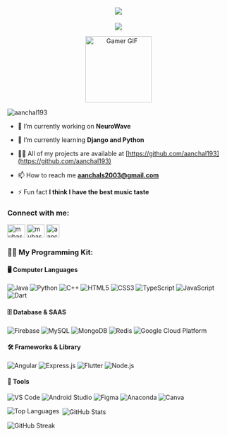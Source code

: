 <h1 align="center">
  <img src="https://readme-typing-svg.herokuapp.com/?lines=Hi,+I'm+Aanchal+Sharma&center=true&size=30&color=ff69b4,00008b">
</h1>

<p align="center">  <img src="https://capsule-render.vercel.app/api?type=waving&color=gradient&height=100&section=header&text=Computer%20Science%20Enthusiast&fontSize=30&fontAlignY=35" /></p>
<p align="center">
    <img src="https://i.pinimg.com/originals/0c/b0/ae/0cb0aec97240b7d9746073cd3ba6c26f.gif" alt="Gamer GIF" width="150" height="150"/>
</p>

<p align="left"> <img src="https://komarev.com/ghpvc/?username=aanchal193&label=Profile%20views&color=0e75b6&style=flat" alt="aanchal193" /> </p>


- 🔭 I’m currently working on **NeuroWave**

- 🌱 I’m currently learning **Django and Python**

- 👨‍💻 All of my projects are available at [https://github.com/aanchal193](https://github.com/aanchal193)

- 📫 How to reach me **aanchals2003@gmail.com**

- ⚡ Fun fact **I think I have the best music taste**

<h3 align="left">Connect with me:</h3>
<p align="left">
<a href="https://www.linkedin.com/in/aanchal-sharma-b24834242" target="blank"><img align="center" src="https://raw.githubusercontent.com/rahuldkjain/github-profile-readme-generator/master/src/images/icons/Social/linked-in-alt.svg" alt="mubashir buhari" height="30" width="40" /></a>
<a href="https://www.kaggle.com/aanchalsharma19" target="blank"><img align="center" src="https://raw.githubusercontent.com/rahuldkjain/github-profile-readme-generator/master/src/images/icons/Social/kaggle.svg" alt="mubashirbuhari" height="30" width="40" /></a>
<a href="https://www.instagram.com/aanchal._s/?utm_source=ig_web_button_share_sheet" target="_blank">
    <img align="center" src="https://upload.wikimedia.org/wikipedia/commons/a/a5/Instagram_icon.png" alt="aanchal19" height="30" width="30" />
</a>

</p>

 <h3>👨‍💻 My Programming Kit:</h3> <h4>🖥️ Computer Languages</h4> <p> <img src="https://img.shields.io/badge/Java-ED8B00?style=for-the-badge&logo=java&logoColor=white" alt="Java"/> <img src="https://img.shields.io/badge/Python-3776AB?style=for-the-badge&logo=python&logoColor=white" alt="Python"/> <img src="https://img.shields.io/badge/C++-00599C?style=for-the-badge&logo=c%2B%2B&logoColor=white" alt="C++"/> <img src="https://img.shields.io/badge/HTML5-E34F26?style=for-the-badge&logo=html5&logoColor=white" alt="HTML5"/> <img src="https://img.shields.io/badge/CSS3-1572B6?style=for-the-badge&logo=css3&logoColor=white" alt="CSS3"/> <img src="https://img.shields.io/badge/TypeScript-007ACC?style=for-the-badge&logo=typescript&logoColor=white" alt="TypeScript"/> <img src="https://img.shields.io/badge/JavaScript-F7DF1E?style=for-the-badge&logo=javascript&logoColor=black" alt="JavaScript"/> <img src="https://img.shields.io/badge/Dart-0175C2?style=for-the-badge&logo=dart&logoColor=white" alt="Dart"/> </p> <h4>🗄️ Database & SAAS</h4> <p> <img src="https://img.shields.io/badge/Firebase-FFCA28?style=for-the-badge&logo=firebase&logoColor=black" alt="Firebase"/> <img src="https://img.shields.io/badge/MySQL-4479A1?style=for-the-badge&logo=mysql&logoColor=white" alt="MySQL"/> <img src="https://img.shields.io/badge/MongoDB-47A248?style=for-the-badge&logo=mongodb&logoColor=white" alt="MongoDB"/> <img src="https://img.shields.io/badge/Redis-DC382D?style=for-the-badge&logo=redis&logoColor=white" alt="Redis"/> <img src="https://img.shields.io/badge/Google%20Cloud-4285F4?style=for-the-badge&logo=googlecloud&logoColor=white" alt="Google Cloud Platform"/> </p> <h4>🛠️ Frameworks & Library</h4> <p> <img src="https://img.shields.io/badge/Angular-DD0031?style=for-the-badge&logo=angular&logoColor=white" alt="Angular"/> <img src="https://img.shields.io/badge/Express.js-000000?style=for-the-badge&logo=express&logoColor=white" alt="Express.js"/> <img src="https://img.shields.io/badge/Flutter-02569B?style=for-the-badge&logo=flutter&logoColor=white" alt="Flutter"/> <img src="https://img.shields.io/badge/Node.js-339933?style=for-the-badge&logo=node.js&logoColor=white" alt="Node.js"/> </p> <h4>🔧 Tools</h4> <p> <img src="https://img.shields.io/badge/VS_Code-007ACC?style=for-the-badge&logo=visual-studio-code&logoColor=white" alt="VS Code"/> <img src="https://img.shields.io/badge/Android_Studio-3DDC84?style=for-the-badge&logo=android-studio&logoColor=white" alt="Android Studio"/> <img src="https://img.shields.io/badge/Figma-F24E1E?style=for-the-badge&logo=figma&logoColor=white" alt="Figma"/> <img src="https://img.shields.io/badge/Anaconda-44A833?style=for-the-badge&logo=anaconda&logoColor=white" alt="Anaconda"/> <img src="https://img.shields.io/badge/Canva-00C4CC?style=for-the-badge&logo=canva&logoColor=white" alt="Canva"/> </p>  

<p><img align="left" src="https://github-readme-stats.vercel.app/api/top-langs?username=aanchal193&show_icons=true&locale=en&layout=compact&theme=radical" alt="Top Languages" /></p>
<p>&nbsp;<img align="center" src="https://github-readme-stats.vercel.app/api?username=aanchal193&show_icons=true&locale=en&theme=radical" alt="GitHub Stats" /></p>
<p><img align="center" src="https://github-readme-streak-stats.herokuapp.com/?user=YOUR_USERNAME&theme=radical" alt="GitHub Streak" /></p>

</body>
</html>
